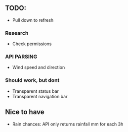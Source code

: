 ## TODO:
 - Pull down to refresh

### Research 
 - Check permissions

### API PARSING 
- Wind speed and direction

### Should work, but dont
 - Transparent status bar
 - Transparent navigation bar

## Nice to have
- Rain chances: API only returns rainfall mm for each 3h